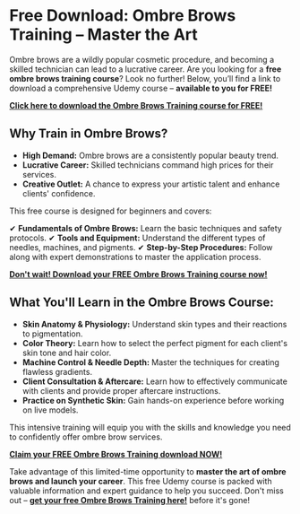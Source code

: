 # Free Download: Ombre Brows Training – Master the Art

Ombre brows are a wildly popular cosmetic procedure, and becoming a skilled technician can lead to a lucrative career. Are you looking for a **free ombre brows training course**? Look no further! Below, you’ll find a link to download a comprehensive Udemy course – **available to you for FREE!**

[**Click here to download the Ombre Brows Training course for FREE!**](https://udemywork.com/ombre-brows-training)

## Why Train in Ombre Brows?

*   **High Demand:** Ombre brows are a consistently popular beauty trend.
*   **Lucrative Career:** Skilled technicians command high prices for their services.
*   **Creative Outlet:** A chance to express your artistic talent and enhance clients' confidence.

This free course is designed for beginners and covers:

✔ **Fundamentals of Ombre Brows:** Learn the basic techniques and safety protocols.
✔ **Tools and Equipment:** Understand the different types of needles, machines, and pigments.
✔ **Step-by-Step Procedures:** Follow along with expert demonstrations to master the application process.

[**Don't wait! Download your FREE Ombre Brows Training course now!**](https://udemywork.com/ombre-brows-training)

## What You'll Learn in the Ombre Brows Course:

*   **Skin Anatomy & Physiology:** Understand skin types and their reactions to pigmentation.
*   **Color Theory:** Learn how to select the perfect pigment for each client's skin tone and hair color.
*   **Machine Control & Needle Depth:** Master the techniques for creating flawless gradients.
*   **Client Consultation & Aftercare:** Learn how to effectively communicate with clients and provide proper aftercare instructions.
*   **Practice on Synthetic Skin:** Gain hands-on experience before working on live models.

This intensive training will equip you with the skills and knowledge you need to confidently offer ombre brow services.

[**Claim your FREE Ombre Brows Training download NOW!**](https://udemywork.com/ombre-brows-training)

Take advantage of this limited-time opportunity to **master the art of ombre brows and launch your career**. This free Udemy course is packed with valuable information and expert guidance to help you succeed. Don't miss out – **[get your free Ombre Brows Training here!](https://udemywork.com/ombre-brows-training)** before it's gone!
